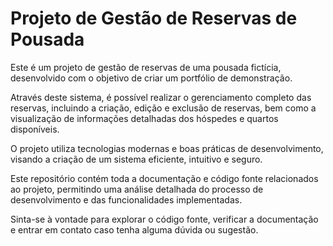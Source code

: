 # Projeto de Gestão de Reservas de Pousada

Este é um projeto de gestão de reservas de uma pousada fictícia, desenvolvido com o objetivo de criar um portfólio de demonstração. 

Através deste sistema, é possível realizar o gerenciamento completo das reservas, incluindo a criação, edição e exclusão de reservas, bem como a visualização de informações detalhadas dos hóspedes e quartos disponíveis.

O projeto utiliza tecnologias modernas e boas práticas de desenvolvimento, visando a criação de um sistema eficiente, intuitivo e seguro.

Este repositório contém toda a documentação e código fonte relacionados ao projeto, permitindo uma análise detalhada do processo de desenvolvimento e das funcionalidades implementadas.

Sinta-se à vontade para explorar o código fonte, verificar a documentação e entrar em contato caso tenha alguma dúvida ou sugestão.
